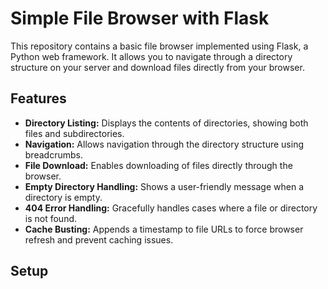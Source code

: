 # Simple File Browser with Flask

This repository contains a basic file browser implemented using Flask, a Python web framework. It allows you to navigate through a directory structure on your server and download files directly from your browser.

## Features

-   **Directory Listing:** Displays the contents of directories, showing both files and subdirectories.
-   **Navigation:** Allows navigation through the directory structure using breadcrumbs.
-   **File Download:** Enables downloading of files directly through the browser.
-   **Empty Directory Handling:** Shows a user-friendly message when a directory is empty.
-   **404 Error Handling:** Gracefully handles cases where a file or directory is not found.
-   **Cache Busting:** Appends a timestamp to file URLs to force browser refresh and prevent caching issues.

## Setup

